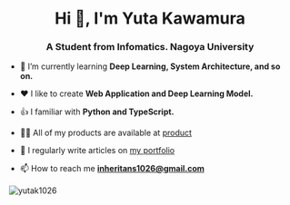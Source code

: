 <h1 align="center">Hi 👋, I'm Yuta Kawamura</h1>
<h3 align="center">A Student from Infomatics. Nagoya University</h3>

- 🌱 I’m currently learning **Deep Learning, System Architecture, and so on.**
  
- ♥️ I like to create **Web Application and Deep Learning Model.**

- 👍 I familiar with **Python and TypeScript.**

- 👨‍💻 All of my products are available at [product](https://kawaport.pages.dev/product)

- 📝 I regularly write articles on [my portfolio](https://kawaport.pages.dev)

- 📫 How to reach me **inheritans1026@gmail.com**

<p>&nbsp;<img align="center" src="https://github-readme-stats.vercel.app/api?username=yutak1026&show_icons=true&locale=en" alt="yutak1026" /></p>
